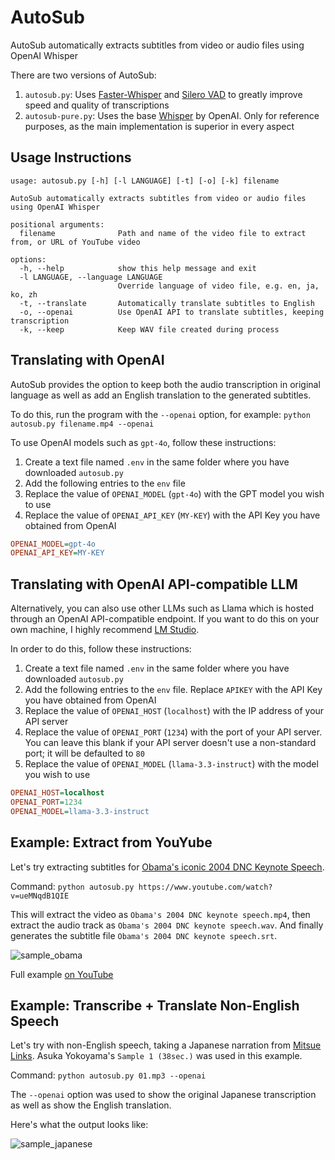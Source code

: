 # AutoSub

AutoSub automatically extracts subtitles from video or audio files using OpenAI Whisper

There are two versions of AutoSub:

1. `autosub.py`: Uses [Faster-Whisper](https://github.com/SYSTRAN/faster-whisper) and [Silero VAD](https://github.com/snakers4/silero-vad) to greatly improve speed and quality of transcriptions
2. `autosub-pure.py`: Uses the base [Whisper](https://github.com/openai/whisper) by OpenAI. Only for reference purposes, as the main implementation is superior in every aspect

## Usage Instructions

```shell
usage: autosub.py [-h] [-l LANGUAGE] [-t] [-o] [-k] filename

AutoSub automatically extracts subtitles from video or audio files using OpenAI Whisper

positional arguments:
  filename              Path and name of the video file to extract from, or URL of YouTube video

options:
  -h, --help            show this help message and exit
  -l LANGUAGE, --language LANGUAGE
                        Override language of video file, e.g. en, ja, ko, zh
  -t, --translate       Automatically translate subtitles to English
  -o, --openai          Use OpenAI API to translate subtitles, keeping transcription
  -k, --keep            Keep WAV file created during process
```

## Translating with OpenAI

AutoSub provides the option to keep both the audio transcription in original language as well as add an English translation to the generated subtitles.

To do this, run the program with the `--openai` option, for example: `python autosub.py filename.mp4 --openai`

To use OpenAI models such as `gpt-4o`, follow these instructions:

1. Create a text file named `.env` in the same folder where you have downloaded `autosub.py`
2. Add the following entries to the `env` file
3. Replace the value of `OPENAI_MODEL` (`gpt-4o`) with the GPT model you wish to use
4. Replace the value of `OPENAI_API_KEY` (`MY-KEY`) with the API Key you have obtained from OpenAI

```ini
OPENAI_MODEL=gpt-4o
OPENAI_API_KEY=MY-KEY
```

## Translating with OpenAI API-compatible LLM

Alternatively, you can also use other LLMs such as Llama which is hosted through an OpenAI API-compatible endpoint. If you want to do this on your own machine, I highly recommend [LM Studio](https://lmstudio.ai/).

In order to do this, follow these instructions:

1. Create a text file named `.env` in the same folder where you have downloaded `autosub.py`
2. Add the following entries to the `env` file. Replace `APIKEY` with the API Key you have obtained from OpenAI
3. Replace the value of `OPENAI_HOST` (`localhost`) with the IP address of your API server
4. Replace the value of `OPENAI_PORT` (`1234`) with the port of your API server. You can leave this blank if your API server doesn't use a non-standard port; it will be defaulted to `80`
5. Replace the value of `OPENAI_MODEL` (`llama-3.3-instruct`) with the model you wish to use

```ini
OPENAI_HOST=localhost
OPENAI_PORT=1234
OPENAI_MODEL=llama-3.3-instruct
```

## Example: Extract from YouYube

Let's try extracting subtitles for [Obama's iconic 2004 DNC Keynote Speech](https://www.youtube.com/watch?v=ueMNqdB1QIE).

Command: `python autosub.py https://www.youtube.com/watch?v=ueMNqdB1QIE`

This will extract the video as `Obama's 2004 DNC keynote speech.mp4`, then extract the audio track as `Obama's 2004 DNC keynote speech.wav`. And finally generates the subtitle file `Obama's 2004 DNC keynote speech.srt`.  

![sample_obama](https://github.com/user-attachments/assets/97984109-45e6-4e4b-9e82-30eb081f3193)

Full example [on YouTube](https://youtu.be/-3USli_2nbA)

## Example: Transcribe + Translate Non-English Speech

Let's try with non-English speech, taking a Japanese narration from [Mitsue Links](https://www.mitsue.co.jp/english/service/audio_and_video/audio_production/narrators_sample.html). Asuka Yokoyama's `Sample 1 (38sec.)` was used in this example.

Command: `python autosub.py 01.mp3 --openai`

The `--openai` option was used to show the original Japanese transcription as well as show the English translation.

Here's what the output looks like:

![sample_japanese](https://github.com/user-attachments/assets/0144cf38-f7dd-4f54-a880-48a2406485dd)
